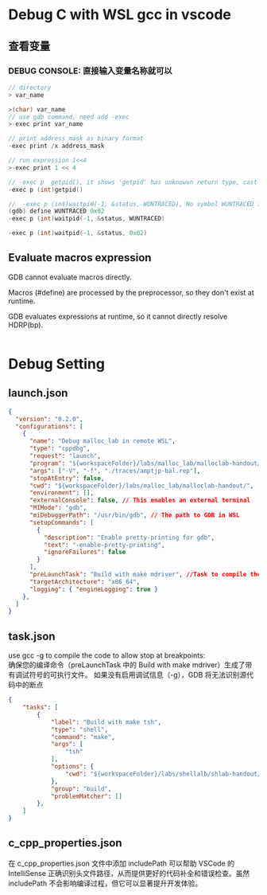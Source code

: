 
# Debug C with WSL gcc  in vscode

## 查看变量
### DEBUG CONSOLE:  直接输入变量名称就可以

```C
// directory 
> var_name

>(char) var_name
// use gdb command, need add -exec
>-exec print var_name

// print address_mask as binary format
-exec print /x address_mask

// run expression 1<<4
>-exec print 1 << 4

// -exec p  getpid(), it shows 'getpid' has unknowun return type, cast the call to its declared return type
-exec p (int)getpid()

//  -exec p (int)waitpid(-1, &status, WUNTRACED), No symbol WUNTRACED in current context
(gdb) define WUNTRACED 0x02
-exec p (int)waitpid(-1, &status, WUNTRACED)

-exec p (int)waitpid(-1, &status, 0x02)
```


## Evaluate macros expression
 GDB cannot evaluate macros directly.

Macros (#define) are processed by the preprocessor, so they don't exist at runtime.

GDB evaluates expressions at runtime, so it cannot directly resolve HDRP(bp).

```gdb

```


# Debug Setting

## launch.json

```json
{
  "version": "0.2.0",
  "configurations": [
    {
      "name": "Debug malloc_lab in remote WSL",
      "type": "cppdbg",
      "request": "launch",
      "program": "${workspaceFolder}/labs/malloc_lab/malloclab-handout/mdriver", // for Ubuntu
      "args": ["-V", "-f", "./traces/amptjp-bal.rep"],
      "stopAtEntry": false,
      "cwd": "${workspaceFolder}/labs/malloc_lab/malloclab-handout/",
      "environment": [],
      "externalConsole": false, // This enables an external terminal
      "MIMode": "gdb",
      "miDebuggerPath": "/usr/bin/gdb", // The path to GDB in WSL
      "setupCommands": [
        {
          "description": "Enable pretty-printing for gdb",
          "text": "-enable-pretty-printing",
          "ignoreFailures": false
        }
      ],
      "preLaunchTask": "Build with make mdriver", //Task to compile the code before running the debugger
      "targetArchitecture": "x86_64",
      "logging": { "engineLogging": true }
    },
  ]
}
```

## task.json

use gcc -g to compile the code to allow stop at breakpoints:  
确保您的编译命令（preLaunchTask 中的 Build with make mdriver）生成了带有调试符号的可执行文件。
如果没有启用调试信息（-g），GDB 将无法识别源代码中的断点

```json
{
    "tasks": [
        {
            "label": "Build with make tsh",
            "type": "shell",
            "command": "make",
            "args": [
                "tsh"
            ],
            "options": {
                "cwd": "${workspaceFolder}/labs/shellalb/shlab-handout/"
            },
            "group": "build",
            "problemMatcher": []
        },
    ]
}
```

## c_cpp_properties.json
在 c_cpp_properties.json 文件中添加 includePath 可以帮助 VSCode 的 IntelliSense 正确识别头文件路径，从而提供更好的代码补全和错误检查。虽然 includePath 不会影响编译过程，但它可以显著提升开发体验。